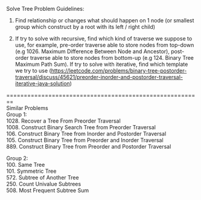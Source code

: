 Solve Tree Problem Guidelines:
1. Find relationship or changes what should happen on 1 node (or smallest group which construct by a root with its left / right child)

2. If try to solve with recursive, find which kind of traverse we suppose to use, for example, pre-order traverse able to store nodes from top-down (e.g 1026. Maximum Difference Between Node and Ancestor), post-order traverse able to store nodes from bottom-up (e.g 124. Binary Tree Maximum Path Sum). If try to solve with iterative, find which template we try to use (https://leetcode.com/problems/binary-tree-postorder-traversal/discuss/45621/preorder-inorder-and-postorder-traversal-iterative-java-solution)



========================================================  
Similar Problems  
Group 1:  
1028. Recover a Tree From Preorder Traversal  
1008. Construct Binary Search Tree from Preorder Traversal  
106. Construct Binary Tree from Inorder and Postorder Traversal  
105. Construct Binary Tree from Preorder and Inorder Traversal  
889. Construct Binary Tree from Preorder and Postorder Traversal  

Group 2:  
100. Same Tree  
101. Symmetric Tree  
572. Subtree of Another Tree  
250. Count Univalue Subtrees  
508. Most Frequent Subtree Sum  

